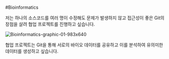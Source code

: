 #Bioinformatics

저는 하나의 소스코드를 여러 명이 수정해도 문제가 발생하지 않고 접근성이 좋은 Git의 장점을 살려 협업 프로젝트를 진행하고 싶습니다.


![Bioinformatics-graphic-01-983x640](https://user-images.githubusercontent.com/114568019/193489770-867f4a68-257f-44d9-9ef9-6b9b32ae93d2.png)


협업 프로젝트는 Git을 통해 서로의 바이오 데이터를 공유하고 이를 분석하여 유의미한 데이터를 생성하고 싶습니다.


